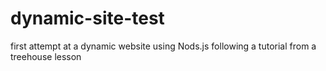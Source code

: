 # dynamic-site-test
first attempt at a dynamic website using Nods.js following a tutorial from a treehouse lesson 
